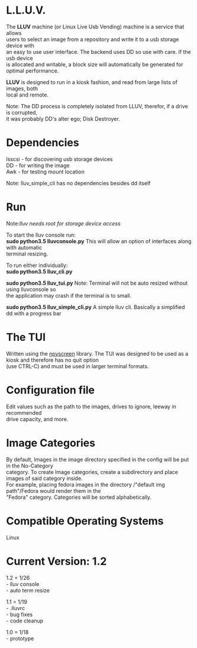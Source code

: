 # L.L.U.V.
The **LLUV** machine (or Linux Live Usb Vending) machine is a service that allows <br />
users to select an image from a repository and write it to a usb storage device with <br />
an easy to use user interface. The backend uses DD so use with care. If the usb device <br />
is allocated and writable, a block size will automatically be generated for  <br />
optimal performance.

**LLUV** is designed to run in a kiosk fashion, and read from large lists of images, both <br />
local and remote.<br />

Note: The DD process is completely isolated from LLUV, therefor, if a drive is corrupted, <br />
it was probably DD's alter ego; Disk Destroyer.

# Dependencies
lsscsi - for discovering usb storage devices <br />
DD - for writing the image <br />
Awk - for testing mount location <br />

Note: lluv_simple_cli has no dependencies besides dd itself

# Run
Note:_lluv needs root for storage device access_ <br />

To start the lluv console run:<br />
**sudo python3.5 lluvconsole.py**  This will allow an option of interfaces along with automatic<br />
terminal resizing. <br />

To run either individually: <br />
**sudo python3.5 lluv_cli.py**  <br />

**sudo python3.5 lluv_tui.py** Note: Terminal will not be auto resized without using lluvconsole so<br />
the application may crash if the terminal is to small.<br />

**sudo python3.5 lluv_simple_cli.py** A simple lluv cli. Basically a simplified dd with a progress bar <br />

# The TUI
Written using the [npyscreen](https://github.com/pfalcon-mirrors/npyscreen "npyscreen") library.
The TUI was designed to be used as a kiosk and therefore has no quit option <br />
(use CTRL-C) and must be used in larger terminal formats.

# Configuration file
Edit values such as the path to the images, drives to ignore, leeway in recommended <br />
drive capacity, and more.

# Image Categories
By default, Images in the image directory specified in the config will be put in the No-Category <br />
category. To create Image categories, create a subdirectory and place images of said category inside. <br />
For example, placing fedora images in the directory /"default img path"/Fedora would render them in the <br />
"Fedora" category. Categories will be sorted alphabetically.

# Compatible Operating Systems
Linux

# Current Version: 1.2
1.2 = 1/26<br />
    - lluv console <br />
    - auto term resize <br />

1.1 = 1/19<br />
    - .lluvrc<br />
    - bug fixes<br />
    - code cleanup<br />

1.0 = 1/18<br />
    - prototype<br />
